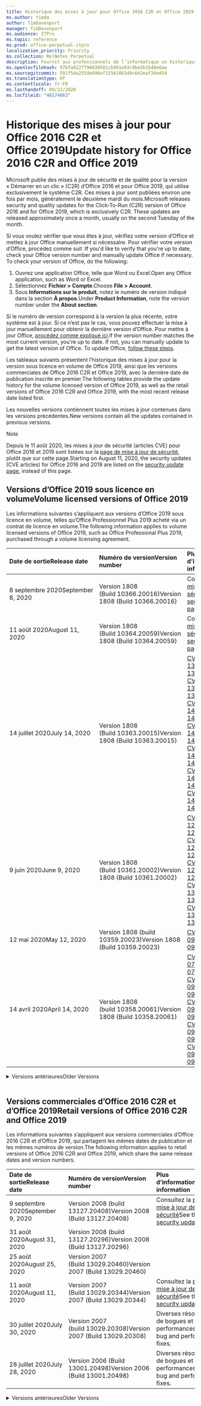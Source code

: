 ```yaml
---
title: Historique des mises à jour pour Office 2016 C2R et Office 2019
ms.author: timda
author: TimDavenport
manager: TimDavenport
ms.audience: ITPro
ms.topic: reference
ms.prod: office-perpetual-itpro
localization_priority: Priority
ms.collection: RelNotes_Perpetual
description: Fournit aux professionnels de l’informatique un historique des mises à jour pour les versions perpétuelles d’Office 2016 et 2019 qui utilisent la technologie « Démarrer en un clic » (C2R)
ms.openlocfilehash: 97bfa022f796838501cb991e93c9be5b1b48e0ae
ms.sourcegitcommit: 591f5da255de896ef3156108349c6d2eaf34ed54
ms.translationtype: HT
ms.contentlocale: fr-FR
ms.lasthandoff: 09/22/2020
ms.locfileid: "48174663"
---
```

# <a name="update-history-for-office-2016-c2r-and-office-2019"></a><span data-ttu-id="c8c92-103">Historique des mises à jour pour Office 2016 C2R et Office 2019</span><span class="sxs-lookup"><span data-stu-id="c8c92-103">Update history for Office 2016 C2R and Office 2019</span></span>

<span data-ttu-id="c8c92-p101">Microsoft publie des mises à jour de sécurité et de qualité pour la version « Démarrer en un clic » (C2R) d’Office 2016 et pour Office 2019, qui utilise exclusivement le système C2R. Ces mises à jour sont publiées environ une fois par mois, généralement le deuxième mardi du mois.</span><span class="sxs-lookup"><span data-stu-id="c8c92-p101">Microsoft releases security and quality updates for the Click-To-Run (C2R) version of Office 2016 and for Office 2019, which is exclusively C2R. These updates are released approximately once a month, usually on the second Tuesday of the month.</span></span>

<span data-ttu-id="c8c92-p102">Si vous voulez vérifier que vous êtes à jour, vérifiez votre version d’Office et mettez à jour Office manuellement si nécessaire. Pour vérifier votre version d’Office, procédez comme suit :</span><span class="sxs-lookup"><span data-stu-id="c8c92-p102">If you'd like to verify that you're up to date, check your Office version number and manually update Office if necessary. To check your version of Office, do the following:</span></span>

  1.    <span data-ttu-id="c8c92-108">Ouvrez une application Office, telle que Word ou Excel.</span><span class="sxs-lookup"><span data-stu-id="c8c92-108">Open any Office application, such as Word or Excel.</span></span>
  2.    <span data-ttu-id="c8c92-109">Sélectionnez **Fichier > Compte**.</span><span class="sxs-lookup"><span data-stu-id="c8c92-109">Choose **File > Account**.</span></span>
  3.    <span data-ttu-id="c8c92-110">Sous **Informations sur le produit**, notez le numéro de version indiqué dans la section **À propos**.</span><span class="sxs-lookup"><span data-stu-id="c8c92-110">Under **Product Information**, note the version number under the **About section**.</span></span>

<span data-ttu-id="c8c92-p103">Si le numéro de version correspond à la version la plus récente, votre système est à jour. Si ce n’est pas le cas, vous pouvez effectuer la mise à jour manuellement pour obtenir la dernière version d’Office. Pour mettre à jour Office, [procédez comme expliqué ici](https://support.office.com/article/2ab296f3-7f03-43a2-8e50-46de917611c5).</span><span class="sxs-lookup"><span data-stu-id="c8c92-p103">If the version number matches the most current version, you're up to date. If not, you can manually update to get the latest version of Office. To update Office, [follow these steps](https://support.office.com/article/2ab296f3-7f03-43a2-8e50-46de917611c5).</span></span>


<span data-ttu-id="c8c92-114">Les tableaux suivants présentent l’historique des mises à jour pour la version sous licence en volume de Office 2019, ainsi que les versions commerciales de Office 2016 C2R et Office 2019, avec la dernière date de publication inscrite en premier.</span><span class="sxs-lookup"><span data-stu-id="c8c92-114">The following tables provide the update history for the volume licensed version of Office 2019, as well as the retail versions of Office 2016 C2R and Office 2019, with the most recent release date listed first.</span></span>

<span data-ttu-id="c8c92-115">Les nouvelles versions contiennent toutes les mises à jour contenues dans les versions précédentes.</span><span class="sxs-lookup"><span data-stu-id="c8c92-115">New versions contain all the updates contained in previous versions.</span></span>


 > [!NOTE]
> <span data-ttu-id="c8c92-116">Depuis le 11 août 2020, les mises à jour de sécurité (articles CVE) pour Office 2016 et 2019 sont listées sur la [page de mise à jour de sécurité](https://docs.microsoft.com/officeupdates/microsoft365-apps-security-updates), plutôt que sur cette page.</span><span class="sxs-lookup"><span data-stu-id="c8c92-116">Starting on August 11, 2020, the security updates (CVE articles) for Office 2016 and 2019 are listed on the [security update page](https://docs.microsoft.com/officeupdates/microsoft365-apps-security-updates), instead of this page.</span></span> 


## <a name="volume-licensed-versions-of-office-2019"></a><span data-ttu-id="c8c92-117">Versions d’Office 2019 sous licence en volume</span><span class="sxs-lookup"><span data-stu-id="c8c92-117">Volume licensed versions of Office 2019</span></span>
<span data-ttu-id="c8c92-118">Les informations suivantes s’appliquent aux versions d’Office 2019 sous licence en volume, telles qu’Office Professionnel Plus 2019 acheté via un contrat de licence en volume.</span><span class="sxs-lookup"><span data-stu-id="c8c92-118">The following information applies to volume licensed versions of Office 2019, such as Office Professional Plus 2019, purchased through a volume licensing agreement.</span></span>

[//]: # (NE PAS SUPPRIMER LE DÉBUT DU TABLEAU VL)


|<span data-ttu-id="c8c92-120">**Date de sortie**</span><span class="sxs-lookup"><span data-stu-id="c8c92-120">**Release date**</span></span>|<span data-ttu-id="c8c92-121">**Numéro de version**</span><span class="sxs-lookup"><span data-stu-id="c8c92-121">**Version number**</span></span>|<span data-ttu-id="c8c92-122">**Plus d’informations**</span><span class="sxs-lookup"><span data-stu-id="c8c92-122">**More information**</span></span>|
|:-----|:-----|:-----|
|<span data-ttu-id="c8c92-123">8 septembre 2020</span><span class="sxs-lookup"><span data-stu-id="c8c92-123">September 8, 2020</span></span>|<span data-ttu-id="c8c92-124">Version 1808 (Build 10366.20016)</span><span class="sxs-lookup"><span data-stu-id="c8c92-124">Version 1808 (Build 10366.20016)</span></span>|<span data-ttu-id="c8c92-125">Consultez la [page mise à jour de sécurité](https://docs.microsoft.com/officeupdates/microsoft365-apps-security-updates)</span><span class="sxs-lookup"><span data-stu-id="c8c92-125">See the [security update page](https://docs.microsoft.com/officeupdates/microsoft365-apps-security-updates)</span></span> |
|<span data-ttu-id="c8c92-126">11 août 2020</span><span class="sxs-lookup"><span data-stu-id="c8c92-126">August 11, 2020</span></span>|<span data-ttu-id="c8c92-127">Version 1808 (Build 10364.20059)</span><span class="sxs-lookup"><span data-stu-id="c8c92-127">Version 1808 (Build 10364.20059)</span></span>|<span data-ttu-id="c8c92-128">Consultez la [page mise à jour de sécurité](https://docs.microsoft.com/officeupdates/microsoft365-apps-security-updates)</span><span class="sxs-lookup"><span data-stu-id="c8c92-128">See the [security update page](https://docs.microsoft.com/officeupdates/microsoft365-apps-security-updates)</span></span> |
|<span data-ttu-id="c8c92-129">14 juillet 2020</span><span class="sxs-lookup"><span data-stu-id="c8c92-129">July 14, 2020</span></span>   |<span data-ttu-id="c8c92-130">Version 1808 (Build 10363.20015)</span><span class="sxs-lookup"><span data-stu-id="c8c92-130">Version 1808 (Build 10363.20015)</span></span>  |[<span data-ttu-id="c8c92-131">CVE-2020-1342</span><span class="sxs-lookup"><span data-stu-id="c8c92-131">CVE-2020-1342</span></span>](https://portal.msrc.microsoft.com/en-US/security-guidance/advisory/CVE-2020-1342) <br/>[<span data-ttu-id="c8c92-132">CVE-2020-1349</span><span class="sxs-lookup"><span data-stu-id="c8c92-132">CVE-2020-1349</span></span>](https://portal.msrc.microsoft.com/en-US/security-guidance/advisory/CVE-2020-1349) <br/>[<span data-ttu-id="c8c92-133">CVE-2020-1445</span><span class="sxs-lookup"><span data-stu-id="c8c92-133">CVE-2020-1445</span></span>](https://portal.msrc.microsoft.com/en-US/security-guidance/advisory/CVE-2020-1445) <br/>[<span data-ttu-id="c8c92-134">CVE-2020-1446</span><span class="sxs-lookup"><span data-stu-id="c8c92-134">CVE-2020-1446</span></span>](https://portal.msrc.microsoft.com/en-US/security-guidance/advisory/CVE-2020-1446) <br/>[<span data-ttu-id="c8c92-135">CVE-2020-1447</span><span class="sxs-lookup"><span data-stu-id="c8c92-135">CVE-2020-1447</span></span>](https://portal.msrc.microsoft.com/en-US/security-guidance/advisory/CVE-2020-1447) <br/>[<span data-ttu-id="c8c92-136">CVE-2020-1448</span><span class="sxs-lookup"><span data-stu-id="c8c92-136">CVE-2020-1448</span></span>](https://portal.msrc.microsoft.com/en-US/security-guidance/advisory/CVE-2020-1448) <br/>[<span data-ttu-id="c8c92-137">CVE-2020-1449</span><span class="sxs-lookup"><span data-stu-id="c8c92-137">CVE-2020-1449</span></span>](https://portal.msrc.microsoft.com/en-US/security-guidance/advisory/CVE-2020-1449) <br/>|
|<span data-ttu-id="c8c92-138">9 juin 2020</span><span class="sxs-lookup"><span data-stu-id="c8c92-138">June 9, 2020</span></span>   |<span data-ttu-id="c8c92-139">Version 1808 (Build 10361.20002)</span><span class="sxs-lookup"><span data-stu-id="c8c92-139">Version 1808 (Build 10361.20002)</span></span>  |[<span data-ttu-id="c8c92-140">CVE-2020-1225</span><span class="sxs-lookup"><span data-stu-id="c8c92-140">CVE-2020-1225</span></span>](https://portal.msrc.microsoft.com/en-US/security-guidance/advisory/CVE-2020-1225) <br/> [<span data-ttu-id="c8c92-141">CVE-2020-1226</span><span class="sxs-lookup"><span data-stu-id="c8c92-141">CVE-2020-1226</span></span>](https://portal.msrc.microsoft.com/en-US/security-guidance/advisory/CVE-2020-1226) <br/>[<span data-ttu-id="c8c92-142">CVE-2020-1229</span><span class="sxs-lookup"><span data-stu-id="c8c92-142">CVE-2020-1229</span></span>](https://portal.msrc.microsoft.com/en-US/security-guidance/advisory/CVE-2020-1229) <br/>[<span data-ttu-id="c8c92-143">CVE-2020-1321</span><span class="sxs-lookup"><span data-stu-id="c8c92-143">CVE-2020-1321</span></span>](https://portal.msrc.microsoft.com/en-US/security-guidance/advisory/CVE-2020-1321) <br/>[<span data-ttu-id="c8c92-144">CVE-2020-1322</span><span class="sxs-lookup"><span data-stu-id="c8c92-144">CVE-2020-1322</span></span>](https://portal.msrc.microsoft.com/en-US/security-guidance/advisory/CVE-2020-1322) <br/>|
|<span data-ttu-id="c8c92-145">12 mai 2020</span><span class="sxs-lookup"><span data-stu-id="c8c92-145">May 12, 2020</span></span>   |<span data-ttu-id="c8c92-146">Version 1808 (build 10359.20023)</span><span class="sxs-lookup"><span data-stu-id="c8c92-146">Version 1808 (Build 10359.20023)</span></span>  |[<span data-ttu-id="c8c92-147">CVE-2020-0901</span><span class="sxs-lookup"><span data-stu-id="c8c92-147">CVE-2020-0901</span></span>](https://portal.msrc.microsoft.com/en-US/security-guidance/advisory/CVE-2020-0901) <br/> |
|<span data-ttu-id="c8c92-148">14 avril 2020</span><span class="sxs-lookup"><span data-stu-id="c8c92-148">April 14, 2020</span></span>   |<span data-ttu-id="c8c92-149">Version 1808 (build 10358.20061)</span><span class="sxs-lookup"><span data-stu-id="c8c92-149">Version 1808 (Build 10358.20061)</span></span>  |[<span data-ttu-id="c8c92-150">CVE-2020-0760</span><span class="sxs-lookup"><span data-stu-id="c8c92-150">CVE-2020-0760</span></span>](https://portal.msrc.microsoft.com/en-US/security-guidance/advisory/CVE-2020-0760) <br/> [<span data-ttu-id="c8c92-151">CVE-2020-0906</span><span class="sxs-lookup"><span data-stu-id="c8c92-151">CVE-2020-0906</span></span>](https://portal.msrc.microsoft.com/en-US/security-guidance/advisory/CVE-2020-0906) <br/> [<span data-ttu-id="c8c92-152">CVE-2020-0961</span><span class="sxs-lookup"><span data-stu-id="c8c92-152">CVE-2020-0961</span></span>](https://portal.msrc.microsoft.com/en-US/security-guidance/advisory/CVE-2020-0961) <br/> [<span data-ttu-id="c8c92-153">CVE-2020-0980</span><span class="sxs-lookup"><span data-stu-id="c8c92-153">CVE-2020-0980</span></span>](https://portal.msrc.microsoft.com/en-US/security-guidance/advisory/CVE-2020-0980) <br/>[<span data-ttu-id="c8c92-154">CVE-2020-0991</span><span class="sxs-lookup"><span data-stu-id="c8c92-154">CVE-2020-0991</span></span>](https://portal.msrc.microsoft.com/en-US/security-guidance/advisory/CVE-2020-0991) <br/> |


[//]: # (NE PAS SUPPRIMER LA FIN DU TABLEAU VL)

<details>
<summary><span data-ttu-id="c8c92-156">Versions antérieures</span><span class="sxs-lookup"><span data-stu-id="c8c92-156">Older Versions</span></span></summary>
 

[//]: # (NE PAS SUPPRIMER LE DÉBUT DE L’ANCIEN TABLEAU VL)


|<span data-ttu-id="c8c92-158">**Date de sortie**</span><span class="sxs-lookup"><span data-stu-id="c8c92-158">**Release date**</span></span>|<span data-ttu-id="c8c92-159">**Numéro de version**</span><span class="sxs-lookup"><span data-stu-id="c8c92-159">**Version number**</span></span>|<span data-ttu-id="c8c92-160">**Plus d’informations**</span><span class="sxs-lookup"><span data-stu-id="c8c92-160">**More information**</span></span>|
|:-----|:-----|:-----|
|<span data-ttu-id="c8c92-161">10 mars 2020</span><span class="sxs-lookup"><span data-stu-id="c8c92-161">March 10, 2020</span></span>   |<span data-ttu-id="c8c92-162">Version 1808 (Build 10357.20081)</span><span class="sxs-lookup"><span data-stu-id="c8c92-162">Version 1808 (Build 10357.20081)</span></span>  |[<span data-ttu-id="c8c92-163">CVE-2020-0850</span><span class="sxs-lookup"><span data-stu-id="c8c92-163">CVE-2020-0850</span></span>](https://portal.msrc.microsoft.com/en-US/security-guidance/advisory/CVE-2020-0850) <br/> [<span data-ttu-id="c8c92-164">CVE-2020-0852</span><span class="sxs-lookup"><span data-stu-id="c8c92-164">CVE-2020-0852</span></span>](https://portal.msrc.microsoft.com/en-US/security-guidance/advisory/CVE-2020-0852) <br/> [<span data-ttu-id="c8c92-165">CVE-2020-0892</span><span class="sxs-lookup"><span data-stu-id="c8c92-165">CVE-2020-0892</span></span>](https://portal.msrc.microsoft.com/en-US/security-guidance/advisory/CVE-2020-0892) <br/>  |
|<span data-ttu-id="c8c92-166">11 février 2020</span><span class="sxs-lookup"><span data-stu-id="c8c92-166">February 11, 2020</span></span>   |<span data-ttu-id="c8c92-167">Version 1808 (build 10356.20006)</span><span class="sxs-lookup"><span data-stu-id="c8c92-167">Version 1808 (Build 10356.20006)</span></span>  |[<span data-ttu-id="c8c92-168">CVE-2020-0696</span><span class="sxs-lookup"><span data-stu-id="c8c92-168">CVE-2020-0696</span></span>](https://portal.msrc.microsoft.com/en-us/security-guidance/advisory/CVE-2020-0696) <br/> [<span data-ttu-id="c8c92-169">CVE-2020-0759</span><span class="sxs-lookup"><span data-stu-id="c8c92-169">CVE-2020-0759</span></span>](https://portal.msrc.microsoft.com/en-US/security-guidance/advisory/CVE-2020-0759) <br/>  |


[//]: # (NE PAS SUPPRIMER LA FIN DE L’ANCIEN TABLEAU VL)

</details>


<br/>

## <a name="retail-versions-of-office-2016-c2r-and-office-2019"></a><span data-ttu-id="c8c92-171">Versions commerciales d’Office 2016 C2R et d’Office 2019</span><span class="sxs-lookup"><span data-stu-id="c8c92-171">Retail versions of Office 2016 C2R and Office 2019</span></span>
<span data-ttu-id="c8c92-172">Les informations suivantes s’appliquent aux versions commerciales d’Office 2016 C2R et d’Office 2019, qui partagent les mêmes dates de publication et les mêmes numéros de version.</span><span class="sxs-lookup"><span data-stu-id="c8c92-172">The following information applies to retail versions of Office 2016 C2R and Office 2019, which share the same release dates and version numbers.</span></span>

[//]: # (NE PAS SUPPRIMER LE DÉBUT DU TABLEAU DE VENTE AU DÉTAIL)


|<span data-ttu-id="c8c92-174">**Date de sortie**</span><span class="sxs-lookup"><span data-stu-id="c8c92-174">**Release date**</span></span>|<span data-ttu-id="c8c92-175">**Numéro de version**</span><span class="sxs-lookup"><span data-stu-id="c8c92-175">**Version number**</span></span>|<span data-ttu-id="c8c92-176">**Plus d’informations**</span><span class="sxs-lookup"><span data-stu-id="c8c92-176">**More information**</span></span>|
|:-----|:-----|:-----|
|<span data-ttu-id="c8c92-177">9 septembre 2020</span><span class="sxs-lookup"><span data-stu-id="c8c92-177">September 9, 2020</span></span>|<span data-ttu-id="c8c92-178">Version 2008 (build 13127.20408)</span><span class="sxs-lookup"><span data-stu-id="c8c92-178">Version 2008 (Build 13127.20408)</span></span>|<span data-ttu-id="c8c92-179">Consultez la [page mise à jour de sécurité](https://docs.microsoft.com/officeupdates/microsoft365-apps-security-updates)</span><span class="sxs-lookup"><span data-stu-id="c8c92-179">See the [security update page](https://docs.microsoft.com/officeupdates/microsoft365-apps-security-updates)</span></span> |
|<span data-ttu-id="c8c92-180">31 août 2020</span><span class="sxs-lookup"><span data-stu-id="c8c92-180">August 31, 2020</span></span>|<span data-ttu-id="c8c92-181">Version 2008 (build 13127.20296)</span><span class="sxs-lookup"><span data-stu-id="c8c92-181">Version 2008 (Build 13127.20296)</span></span>| |
|<span data-ttu-id="c8c92-182">25 août 2020</span><span class="sxs-lookup"><span data-stu-id="c8c92-182">August 25, 2020</span></span>|<span data-ttu-id="c8c92-183">Version 2007 (Build 13029.20460)</span><span class="sxs-lookup"><span data-stu-id="c8c92-183">Version 2007 (Build 13029.20460)</span></span>| |
|<span data-ttu-id="c8c92-184">11 août 2020</span><span class="sxs-lookup"><span data-stu-id="c8c92-184">August 11, 2020</span></span>|<span data-ttu-id="c8c92-185">Version 2007 (Build 13029.20344)</span><span class="sxs-lookup"><span data-stu-id="c8c92-185">Version 2007 (Build 13029.20344)</span></span>|<span data-ttu-id="c8c92-186">Consultez la [page mise à jour de sécurité](https://docs.microsoft.com/officeupdates/microsoft365-apps-security-updates)</span><span class="sxs-lookup"><span data-stu-id="c8c92-186">See the [security update page](https://docs.microsoft.com/officeupdates/microsoft365-apps-security-updates)</span></span> |
|<span data-ttu-id="c8c92-187">30 juillet 2020</span><span class="sxs-lookup"><span data-stu-id="c8c92-187">July 30, 2020</span></span>|<span data-ttu-id="c8c92-188">Version 2007 (build 13029.20308)</span><span class="sxs-lookup"><span data-stu-id="c8c92-188">Version 2007 (Build 13029.20308)</span></span>  |<span data-ttu-id="c8c92-189">Diverses résolutions de bogues et de performances.</span><span class="sxs-lookup"><span data-stu-id="c8c92-189">Various bug and performance fixes.</span></span>  <br/>  |
|<span data-ttu-id="c8c92-190">28 juillet 2020</span><span class="sxs-lookup"><span data-stu-id="c8c92-190">July 28, 2020</span></span>|<span data-ttu-id="c8c92-191">Version 2006 (Build 13001.20498)</span><span class="sxs-lookup"><span data-stu-id="c8c92-191">Version 2006 (Build 13001.20498)</span></span>  |<span data-ttu-id="c8c92-192">Diverses résolutions de bogues et de performances.</span><span class="sxs-lookup"><span data-stu-id="c8c92-192">Various bug and performance fixes.</span></span>  <br/>  |


[//]: # (NE PAS SUPPRIMER LA FIN DU TABLEAU DE VENTE AU DÉTAIL)

<details>
<summary><span data-ttu-id="c8c92-194">Versions antérieures</span><span class="sxs-lookup"><span data-stu-id="c8c92-194">Older Versions</span></span></summary>
 

[//]: # (NE PAS SUPPRIMER LE DÉBUT DE L’ANCIEN TABLEAU DE VENTE AU DÉTAIL)


|<span data-ttu-id="c8c92-196">**Date de sortie**</span><span class="sxs-lookup"><span data-stu-id="c8c92-196">**Release date**</span></span>|<span data-ttu-id="c8c92-197">**Numéro de version**</span><span class="sxs-lookup"><span data-stu-id="c8c92-197">**Version number**</span></span>|<span data-ttu-id="c8c92-198">**Plus d’informations**</span><span class="sxs-lookup"><span data-stu-id="c8c92-198">**More information**</span></span>|
|:-----|:-----|:-----|
|<span data-ttu-id="c8c92-199">14 juillet 2020</span><span class="sxs-lookup"><span data-stu-id="c8c92-199">July 14, 2020</span></span>|<span data-ttu-id="c8c92-200">Version 2006 (Build 13001.20384)</span><span class="sxs-lookup"><span data-stu-id="c8c92-200">Version 2006 (Build 13001.20384)</span></span>  |[<span data-ttu-id="c8c92-201">CVE-2020-1342</span><span class="sxs-lookup"><span data-stu-id="c8c92-201">CVE-2020-1342</span></span>](https://portal.msrc.microsoft.com/en-US/security-guidance/advisory/CVE-2020-1342) <br/>[<span data-ttu-id="c8c92-202">CVE-2020-1349</span><span class="sxs-lookup"><span data-stu-id="c8c92-202">CVE-2020-1349</span></span>](https://portal.msrc.microsoft.com/en-US/security-guidance/advisory/CVE-2020-1349) <br/>[<span data-ttu-id="c8c92-203">CVE-2020-1445</span><span class="sxs-lookup"><span data-stu-id="c8c92-203">CVE-2020-1445</span></span>](https://portal.msrc.microsoft.com/en-US/security-guidance/advisory/CVE-2020-1445) <br/>[<span data-ttu-id="c8c92-204">CVE-2020-1446</span><span class="sxs-lookup"><span data-stu-id="c8c92-204">CVE-2020-1446</span></span>](https://portal.msrc.microsoft.com/en-US/security-guidance/advisory/CVE-2020-1446) <br/>[<span data-ttu-id="c8c92-205">CVE-2020-1447</span><span class="sxs-lookup"><span data-stu-id="c8c92-205">CVE-2020-1447</span></span>](https://portal.msrc.microsoft.com/en-US/security-guidance/advisory/CVE-2020-1447) <br/>[<span data-ttu-id="c8c92-206">CVE-2020-1449</span><span class="sxs-lookup"><span data-stu-id="c8c92-206">CVE-2020-1449</span></span>](https://portal.msrc.microsoft.com/en-US/security-guidance/advisory/CVE-2020-1449) <br/>[<span data-ttu-id="c8c92-207">CVE-2020-1458</span><span class="sxs-lookup"><span data-stu-id="c8c92-207">CVE-2020-1458</span></span>](https://portal.msrc.microsoft.com/en-US/security-guidance/advisory/CVE-2020-1458) <br/>|
|<span data-ttu-id="c8c92-208">30 juin 2020</span><span class="sxs-lookup"><span data-stu-id="c8c92-208">June 30, 2020</span></span>|<span data-ttu-id="c8c92-209">Version 2006 (Build 13001.20266)</span><span class="sxs-lookup"><span data-stu-id="c8c92-209">Version 2006 (Build 13001.20266)</span></span>  |<span data-ttu-id="c8c92-210">Diverses résolutions de bogues et de performances.</span><span class="sxs-lookup"><span data-stu-id="c8c92-210">Various bug and performance fixes.</span></span>  <br/>  |
|<span data-ttu-id="c8c92-211">24 juin 2020</span><span class="sxs-lookup"><span data-stu-id="c8c92-211">June 24, 2020</span></span>|<span data-ttu-id="c8c92-212">Version 2005 (Build 12827.20470)</span><span class="sxs-lookup"><span data-stu-id="c8c92-212">Version 2005 (Build 12827.20470)</span></span>  |<span data-ttu-id="c8c92-213">Diverses résolutions de bogues et de performances.</span><span class="sxs-lookup"><span data-stu-id="c8c92-213">Various bug and performance fixes.</span></span>  <br/>  |
|<span data-ttu-id="c8c92-214">09 juin 2020</span><span class="sxs-lookup"><span data-stu-id="c8c92-214">June 9, 2020</span></span>|<span data-ttu-id="c8c92-215">Version 2005 (Build 12827.20336)</span><span class="sxs-lookup"><span data-stu-id="c8c92-215">Version 2005 (Build 12827.20336)</span></span>  |[<span data-ttu-id="c8c92-216">CVE-2020-1225</span><span class="sxs-lookup"><span data-stu-id="c8c92-216">CVE-2020-1225</span></span>](https://portal.msrc.microsoft.com/en-US/security-guidance/advisory/CVE-2020-1225)  <br/> [<span data-ttu-id="c8c92-217">CVE-2020-1226</span><span class="sxs-lookup"><span data-stu-id="c8c92-217">CVE-2020-1226</span></span>](https://portal.msrc.microsoft.com/en-US/security-guidance/advisory/CVE-2020-1226)  <br/> [<span data-ttu-id="c8c92-218">CVE-2020-1229</span><span class="sxs-lookup"><span data-stu-id="c8c92-218">CVE-2020-1229</span></span>](https://portal.msrc.microsoft.com/en-US/security-guidance/advisory/CVE-2020-1229)  <br/> [<span data-ttu-id="c8c92-219">CVE-2020-1321</span><span class="sxs-lookup"><span data-stu-id="c8c92-219">CVE-2020-1321</span></span>](https://portal.msrc.microsoft.com/en-US/security-guidance/advisory/CVE-2020-1321)  <br/> [<span data-ttu-id="c8c92-220">CVE-2020-1322</span><span class="sxs-lookup"><span data-stu-id="c8c92-220">CVE-2020-1322</span></span>](https://portal.msrc.microsoft.com/en-US/security-guidance/advisory/CVE-2020-1322)  <br/>|
|<span data-ttu-id="c8c92-221">02 juin 2020</span><span class="sxs-lookup"><span data-stu-id="c8c92-221">June 2, 2020</span></span>|<span data-ttu-id="c8c92-222">Version 2005 (Build 12827.20268)</span><span class="sxs-lookup"><span data-stu-id="c8c92-222">Version 2005 (Build 12827.20268)</span></span>  |<span data-ttu-id="c8c92-223">Diverses résolutions de bogues et de performances.</span><span class="sxs-lookup"><span data-stu-id="c8c92-223">Various bug and performance fixes.</span></span>  <br/>  |
|<span data-ttu-id="c8c92-224">21 Mai 2020</span><span class="sxs-lookup"><span data-stu-id="c8c92-224">May 21, 2020</span></span>|<span data-ttu-id="c8c92-225">Version 2004 (Build 12730.20352)</span><span class="sxs-lookup"><span data-stu-id="c8c92-225">Version 2004 (Build 12730.20352)</span></span>  |<span data-ttu-id="c8c92-226">Diverses résolutions de bogues et de performances.</span><span class="sxs-lookup"><span data-stu-id="c8c92-226">Various bug and performance fixes.</span></span>  <br/>  |
|<span data-ttu-id="c8c92-227">12 mai 2020</span><span class="sxs-lookup"><span data-stu-id="c8c92-227">May 12, 2020</span></span>|<span data-ttu-id="c8c92-228">Version 2004 (build 12730.20270)</span><span class="sxs-lookup"><span data-stu-id="c8c92-228">Version 2004 (Build 12730.20270)</span></span>  |[<span data-ttu-id="c8c92-229">CVE-2020-0901</span><span class="sxs-lookup"><span data-stu-id="c8c92-229">CVE-2020-0901</span></span>](https://portal.msrc.microsoft.com/en-US/security-guidance/advisory/CVE-2020-0901)  <br/>  |
|<span data-ttu-id="c8c92-230">4 mai 2020</span><span class="sxs-lookup"><span data-stu-id="c8c92-230">May 4, 2020</span></span>|<span data-ttu-id="c8c92-231">Version 2004 (Build 12730.20250)</span><span class="sxs-lookup"><span data-stu-id="c8c92-231">Version 2004 (Build 12730.20250)</span></span>  |[<span data-ttu-id="c8c92-232">Lien</span><span class="sxs-lookup"><span data-stu-id="c8c92-232">Link</span></span>](https://support.microsoft.com/office/excel-word-powerpoint-file-becomes-corrupt-when-opening-a-file-that-contains-a-vba-project-or-after-enabling-a-macro-in-an-open-file-ad6ee6ca-db23-4614-a403-282821eb99f6?ui=en-us&rs=en-us&ad=us)<br/>  |
|<span data-ttu-id="c8c92-233">29 avril 2020</span><span class="sxs-lookup"><span data-stu-id="c8c92-233">April 29, 2020</span></span>|<span data-ttu-id="c8c92-234">Version 2004 (Build 12730.20236)</span><span class="sxs-lookup"><span data-stu-id="c8c92-234">Version 2004 (Build 12730.20236)</span></span>  |<span data-ttu-id="c8c92-235">Diverses résolutions de bogues et de performances.</span><span class="sxs-lookup"><span data-stu-id="c8c92-235">Various bug and performance fixes.</span></span> <br/>  |
|<span data-ttu-id="c8c92-236">15 avril 2020</span><span class="sxs-lookup"><span data-stu-id="c8c92-236">April 15, 2020</span></span>|<span data-ttu-id="c8c92-237">Version 2003 (build 12624.20466)</span><span class="sxs-lookup"><span data-stu-id="c8c92-237">Version 2003 (Build 12624.20466)</span></span>  |<span data-ttu-id="c8c92-238">Diverses résolutions de bogues et de performances.</span><span class="sxs-lookup"><span data-stu-id="c8c92-238">Various bug and performance fixes.</span></span> <br/>  |
|<span data-ttu-id="c8c92-239">14 avril 2020</span><span class="sxs-lookup"><span data-stu-id="c8c92-239">April 14, 2020</span></span>|<span data-ttu-id="c8c92-240">Version 2003 (build 12624.20442)</span><span class="sxs-lookup"><span data-stu-id="c8c92-240">Version 2003 (Build 12624.20442)</span></span>  |[<span data-ttu-id="c8c92-241">CVE-2020-0760</span><span class="sxs-lookup"><span data-stu-id="c8c92-241">CVE-2020-0760</span></span>](https://portal.msrc.microsoft.com/en-US/security-guidance/advisory/CVE-2020-0760) <br/> [<span data-ttu-id="c8c92-242">CVE-2020-0906</span><span class="sxs-lookup"><span data-stu-id="c8c92-242">CVE-2020-0906</span></span>](https://portal.msrc.microsoft.com/en-US/security-guidance/advisory/CVE-2020-0906) <br/> [<span data-ttu-id="c8c92-243">CVE-2020-0961</span><span class="sxs-lookup"><span data-stu-id="c8c92-243">CVE-2020-0961</span></span>](https://portal.msrc.microsoft.com/en-US/security-guidance/advisory/CVE-2020-0961) <br/> [<span data-ttu-id="c8c92-244">CVE-2020-0979</span><span class="sxs-lookup"><span data-stu-id="c8c92-244">CVE-2020-0979</span></span>](https://portal.msrc.microsoft.com/en-US/security-guidance/advisory/CVE-2020-0979) <br/> [<span data-ttu-id="c8c92-245">CVE-2020-0980</span><span class="sxs-lookup"><span data-stu-id="c8c92-245">CVE-2020-0980</span></span>](https://portal.msrc.microsoft.com/en-US/security-guidance/advisory/CVE-2020-0980) <br/>[<span data-ttu-id="c8c92-246">CVE-2020-0991</span><span class="sxs-lookup"><span data-stu-id="c8c92-246">CVE-2020-0991</span></span>](https://portal.msrc.microsoft.com/en-US/security-guidance/advisory/CVE-2020-0991) <br/> |
|<span data-ttu-id="c8c92-247">31 mars 2020</span><span class="sxs-lookup"><span data-stu-id="c8c92-247">March 31, 2020</span></span>|<span data-ttu-id="c8c92-248">Version 2003 (build 12624.20382)</span><span class="sxs-lookup"><span data-stu-id="c8c92-248">Version 2003 (Build 12624.20382)</span></span>  |<span data-ttu-id="c8c92-249">Diverses résolutions de bogues et de performances.</span><span class="sxs-lookup"><span data-stu-id="c8c92-249">Various bug and performance fixes.</span></span> <br/>  |
|<span data-ttu-id="c8c92-250">25 mars 2020</span><span class="sxs-lookup"><span data-stu-id="c8c92-250">March 25, 2020</span></span>|<span data-ttu-id="c8c92-251">Version 2003 (Build 12624.20320)</span><span class="sxs-lookup"><span data-stu-id="c8c92-251">Version 2003 (Build 12624.20320)</span></span>  |<span data-ttu-id="c8c92-252">Divers correctifs de bogues et de performances.</span><span class="sxs-lookup"><span data-stu-id="c8c92-252">Various bug and performance fixes.</span></span> <br/>  |
|<span data-ttu-id="c8c92-253">10 mars 2020</span><span class="sxs-lookup"><span data-stu-id="c8c92-253">March 10, 2020</span></span>|<span data-ttu-id="c8c92-254">Version 2002 (Build 12527.20278)</span><span class="sxs-lookup"><span data-stu-id="c8c92-254">Version 2002 (Build 12527.20278)</span></span>  |[<span data-ttu-id="c8c92-255">CVE-2020-0850</span><span class="sxs-lookup"><span data-stu-id="c8c92-255">CVE-2020-0850</span></span>](https://portal.msrc.microsoft.com/en-US/security-guidance/advisory/CVE-2020-0850) <br/> [<span data-ttu-id="c8c92-256">CVE-2020-0851</span><span class="sxs-lookup"><span data-stu-id="c8c92-256">CVE-2020-0851</span></span>](https://portal.msrc.microsoft.com/en-US/security-guidance/advisory/CVE-2020-0851) <br/> [<span data-ttu-id="c8c92-257">CVE-2020-0855</span><span class="sxs-lookup"><span data-stu-id="c8c92-257">CVE-2020-0855</span></span>](https://portal.msrc.microsoft.com/en-US/security-guidance/advisory/CVE-2020-0855) <br/> [<span data-ttu-id="c8c92-258">CVE-2020-0892</span><span class="sxs-lookup"><span data-stu-id="c8c92-258">CVE-2020-0892</span></span>](https://portal.msrc.microsoft.com/en-US/security-guidance/advisory/CVE-2020-0892) <br/>  |
|<span data-ttu-id="c8c92-259">1er mars 2020</span><span class="sxs-lookup"><span data-stu-id="c8c92-259">March 1, 2020</span></span>   |<span data-ttu-id="c8c92-260">Version 2002 (Build 12527.20242)</span><span class="sxs-lookup"><span data-stu-id="c8c92-260">Version 2002 (Build 12527.20242)</span></span>  |<span data-ttu-id="c8c92-261">Corrige un problème qui empêchait les applications tierces d’envoyer des e-mails depuis Outlook.</span><span class="sxs-lookup"><span data-stu-id="c8c92-261">Addresses an issue that caused third party applications to be unable to send email from Outlook.</span></span> <br/>  |


[//]: # (NE PAS SUPPRIMER LA FIN DE L’ANCIEN TABLEAU DE VENTE AU DÉTAIL)


</details>






